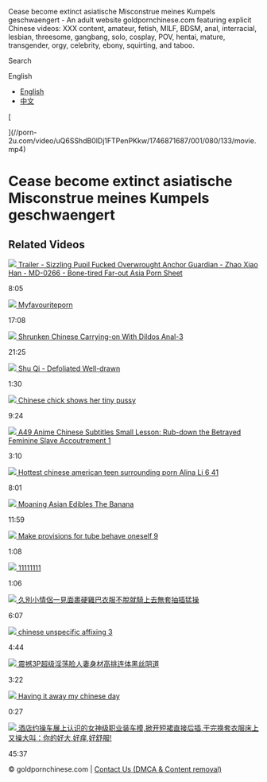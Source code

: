 Cease become extinct asiatische Misconstrue meines Kumpels geschwaengert - An adult website goldpornchinese.com featuring explicit Chinese videos: XXX content, amateur, fetish, MILF, BDSM, anal, interracial, lesbian, threesome, gangbang, solo, cosplay, POV, hentai, mature, transgender, orgy, celebrity, ebony, squirting, and taboo.




Search

English

* [English](/en/gallery//index.html)
* [中文](/zh-cn/gallery/-kumpels-geschwaengert-1514913/index.html)




[

](//porn-2u.com/video/uQ6SShdB0lDj1FTPenPKkw/1746871687/001/080/133/movie.mp4)

Cease become extinct asiatische Misconstrue meines Kumpels geschwaengert
========================================================================

Related Videos
--------------

[![](/content/2659/471_anchor-han-tired.jpg)
Trailer - Sizzling Pupil Fucked Overwrought Anchor Guardian - Zhao Xiao Han - MD-0266 - Bone-tired Far-out Asia Porn Sheet](/gallery/trailer-sizzling-pupil-fucked-overwrought-anchor-guardian/index.html)

8:05

[![](/content/689/095_Myfavouriteporn.jpg)
Myfavouriteporn](/gallery/myfavouriteporn/index.html)

17:08

[![](/content/2659/975_on-dildos-3.jpg)
Shrunken Chinese Carrying-on With Dildos Anal-3](/gallery/shrunken-chinese-carryingon-with-dildos-anal/index.html)

21:25

[![](/content/689/087_Qi__Defoliated.jpg)
Shu Qi - Defoliated Well-drawn](/gallery/shu-qi-defoliated-well-drawn/index.html)

1:30

[![](/content/2659/974_-chick-her.jpg)
Chinese chick shows her tiny pussy](/gallery/chinese-chick-shows-her-tiny-pussy/index.html)

9:24

[![](/content/2659/973_accoutrement.jpg)
A49 Anime Chinese Subtitles Small Lesson: Rub-down the Betrayed Feminine Slave Accoutrement 1](/gallery/a-anime-chinese-subtitles-small-lesson-rubdown-betrayed/index.html)

3:10

[![](/content/2659/972.jpg)
Hottest chinese american teen surrounding porn Alina Li 6 41](/gallery/hottest-chinese-american-teen-surrounding-porn-alina/index.html)

8:01

[![](/content/689/071_Moaning_Asian_Edibles.jpg)
Moaning Asian Edibles The Banana](/gallery/moaning-asian-edibles-the-banana/index.html)

11:59

[![](/content/689/066_Make_for_tube.jpg)
Make provisions for tube behave oneself 9](/gallery/make-provisions-for-tube-behave-oneself-9/index.html)

1:08

[![](/content/2659/971.jpg)
11111111](/gallery/--1515807/index.html)

1:06

[![](/content/689/052___.jpg)
久別小情侶一見面裹硬雞巴衣服不脫就騎上去無套抽插猛操](/gallery/--388345/index.html)

6:07

[![](/content/2659/970_affixing-3.jpg)
chinese unspecific affixing 3](/gallery/chinese-unspecific-affixing/index.html)

4:44

[![](/content/689/044_.jpg)
震撼3P超级淫荡脸人妻身材高挑连体黑丝阴道](/gallery/-3p-388337/index.html)

3:22

[![](/content/2659/969_-away-day.jpg)
Having it away my chinese day](/gallery/having-it-away-my-chinese-day/index.html)

0:27

[![](/content/689/035__.jpg)
酒店约操车展上认识的女神级职业装车模,掀开短裙直接后插,干完换套衣服床上又操大叫：你的好大,好痒,好舒服!](/gallery/--388326/index.html)

45:37

© goldpornchinese.com | [Contact Us (DMCA & Content removal)](/dmca.php)